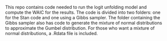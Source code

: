 This repo contains code needed to run the logit unfolding model and compute the WAIC for the results. The code is divided into two folders: one for the Stan code and one using a Gibbs sampler. The folder containing the Gibbs sampler also has code to generate the mixture of normal distributions to approximate the Gumbel distribution. For those who want a mixture of normal distributions, a .Rdata file is included.
